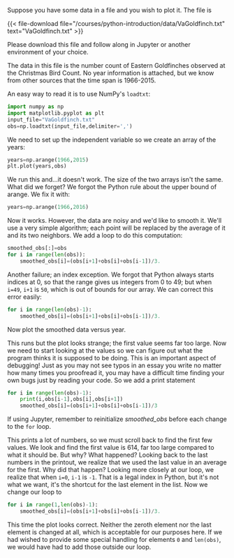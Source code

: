 Suppose you have some data in a file and you wish to plot it. The file is 

{{< file-download file="/courses/python-introduction/data/VaGoldfinch.txt" text="VaGoldfinch.txt" >}}

Please download this file and follow along in Jupyter or another environment of your choice.

The data in this file is the number count of Eastern Goldfinches observed at the Christmas Bird Count.  No year information is attached, but we know from other sources that the time span is 1966-2015.

An easy way to read it is to use NumPy's `loadtxt`:

```python
import numpy as np
import matplotlib.pyplot as plt
input_file="VaGoldfinch.txt"
obs=np.loadtxt(input_file,delimiter=',')
```

We need to set up the independent variable so we create an array of the years:

```python
years=np.arange(1966,2015)
plt.plot(years,obs)
```

We run this and…it doesn't work. The size of the two arrays isn't the same. What did we 
forget? We forgot the Python rule about the upper bound of arange. We fix it with:

```python
years=np.arange(1966,2016)
```

Now it works. However, the data are noisy and we'd like to smooth it. We'll use a very simple algorithm; each point will be replaced by the average of it and its two neighbors. We add a loop to do this computation:

```python
smoothed_obs[:]=obs
for i in range(len(obs)):
	smoothed_obs[i]=(obs[i+1]+obs[i]+obs[i-1])/3.
```

Another failure; an index exception. We forgot that Python always starts indices at 0, so that the range gives us integers from 0 to 49; but when `i=49`, `i+1` is `50`, which is out of bounds for our array. We can correct this error easily:

```python
for i in range(len(obs)-1):
	smoothed_obs[i]=(obs[i+1]+obs[i]+obs[i-1])/3.
```

Now plot the smoothed data versus year.

This runs but the plot looks strange; the first value seems far too large. Now we need to start looking at the values so we can figure out what the program thinks it is supposed to be doing. This is an important aspect of debugging! Just as you may not see typos in an essay you write no matter how many times you proofread it, you may have a difficult time finding your own bugs just by reading your code. So we add a print statement

```python
for i in range(len(obs)-1):
	print(i,obs[i-1],obs[i],obs[i+1])
	smoothed_obs[i]=(obs[i+1]+obs[i]+obs[i-1])/3
```

If using Jupyter, remember to reinitialize _smoothed_obs_ before each change to the `for` loop.

This prints a lot of numbers, so we must scroll back to find the first few values. We look and find the first value is 614, far too large compared to what it should be. But why? What happened? Looking back to the last numbers in the printout, we realize that we used the last value in an average for the first. Why did that happen? Looking more closely at our loop, we realize that when `i=0`, `i-1` is `-1`. That is a legal index in Python, but it's not what we want, it's the shortcut for the last element in the list. Now we change our loop to

```python
for i in range(1,len(obs)-1):
	smoothed_obs[i]=(obs[i+1]+obs[i]+obs[i-1])/3.
```

This time the plot looks correct. Neither the zeroth element nor the last element is changed at all, which is acceptable for our purposes here. If we had wished to provide some special handling for elements `0` and `len(obs)`, we would have had to add those outside our loop.

